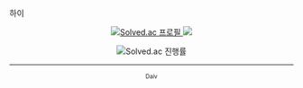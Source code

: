 하이

<p align="center">
  <a href="https://solved.ac/dntjcks">
    <img src="http://mazassumnida.wtf/api/v2/generate_badge?boj=dntjcks" alt="Solved.ac 프로필"/>
    <img src="http://mazandi.herokuapp.com/api?handle=dntjcks&theme=dark"/>
  </a>
</p>

<p align="center">
  <img src="http://mazandi.herokuapp.com/api?handle=dntjcks&theme=dark" alt="Solved.ac 진행률"/>
</p>

---

<p align="center" style="font-size: 10px;">Daiv</p>
